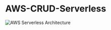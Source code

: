 # AWS-CRUD-Serverless

![AWS Serverless Architecture](https://github.com/user-attachments/assets/98a368e1-1974-4f91-9488-e69c6f122af5)

